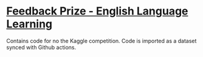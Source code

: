 # [Feedback Prize - English Language Learning](https://www.kaggle.com/competitions/feedback-prize-english-language-learning/overview)
 
Contains code for no the Kaggle competition.
Code is imported as a dataset synced with Github actions.
